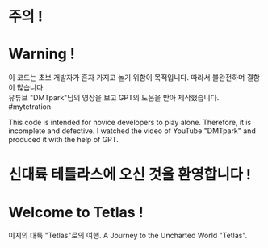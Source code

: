 # 주의 !
# Warning !

이 코드는 초보 개발자가 혼자 가지고 놀기 위함이 목적입니다.
따라서 불완전하며 결함이 많습니다.  
유튜브 "DMTpark"님의 영상을 보고 GPT의 도움을 받아 제작했습니다. #mytetration

This code is intended for novice developers to play alone.
Therefore, it is incomplete and defective.
I watched the video of YouTube "DMTpark" and produced it with the help of GPT.

# 신대륙 테틀라스에 오신 것을 환영합니다 !
# Welcome to Tetlas !
미지의 대륙 "Tetlas"로의 여행.
A Journey to the Uncharted World "Tetlas".




